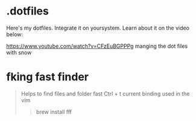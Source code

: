 # .dotfiles

Here's my dotfiles. Integrate it on yoursystem. Learn about it on the video below:

https://www.youtube.com/watch?v=CFzEuBGPPPg
manging the dot files with snow


# fking fast finder
> Helps to find files and folder fast
> Ctrl + t current binding used in the vim
> > brew install fff
